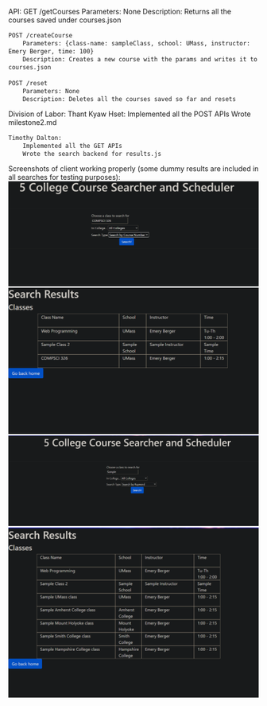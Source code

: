 API:
    GET /getCourses
        Parameters: None
        Description: Returns all the courses saved under courses.json

    POST /createCourse
        Parameters: {class-name: sampleClass, school: UMass, instructor: Emery Berger, time: 100}
        Description: Creates a new course with the params and writes it to courses.json
    
    POST /reset
        Parameters: None
        Description: Deletes all the courses saved so far and resets

Division of Labor:
    Thant Kyaw Hset:
        Implemented all the POST APIs
        Wrote milestone2.md

    Timothy Dalton:
        Implemented all the GET APIs
        Wrote the search backend for results.js

Screenshots of client working properly (some dummy results are included in all searches for testing purposes): 
![Image of searching for specific class](client-images/1.png)
![Image of results of specific class](client-images/2.png)
![Image of searching across colleges](client-images/3.png)
![Results of searching across colleges](client-images/4.png)
